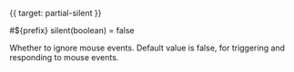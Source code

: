 
{{ target: partial-silent }}

#${prefix} silent(boolean) = false

<ExampleUIControlBoolean />

Whether to ignore mouse events. Default value is false, for triggering and responding to mouse events.

